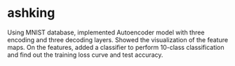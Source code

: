 # ashking
Using MNIST database, implemented Autoencoder model with three encoding and three decoding layers. 
Showed the visualization of the feature maps. On the features, added a classifier to perform 10-class classification and find out  the training loss curve and test accuracy.
